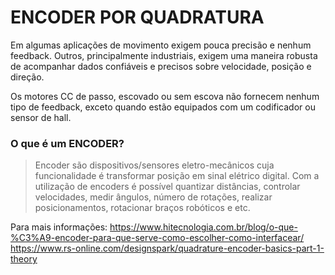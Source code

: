 # ENCODER POR QUADRATURA


Em algumas aplicações de movimento exigem pouca precisão e nenhum feedback. Outros, principalmente industriais, exigem uma maneira robusta de acompanhar dados confiáveis e precisos sobre velocidade, posição e direção.

Os motores CC de passo, escovado ou sem escova não fornecem nenhum tipo de feedback, exceto quando estão equipados com um codificador ou sensor de hall.

### O que é um ENCODER?

> Encoder são dispositivos/sensores eletro-mecânicos cuja funcionalidade é transformar posição em sinal elétrico digital. Com a utilização de encoders é possível quantizar distâncias, controlar velocidades, medir ângulos, número de rotações, realizar posicionamentos, rotacionar braços robóticos e etc.

Para mais informações: https://www.hitecnologia.com.br/blog/o-que-%C3%A9-encoder-para-que-serve-como-escolher-como-interfacear/
https://www.rs-online.com/designspark/quadrature-encoder-basics-part-1-theory

